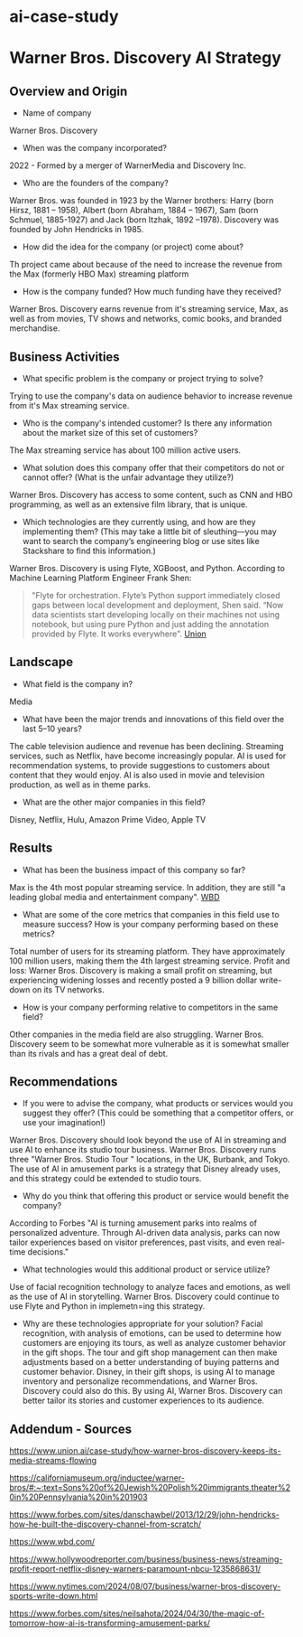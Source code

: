 # ai-case-study

# Warner Bros. Discovery AI Strategy

## Overview and Origin

* Name of company

Warner Bros. Discovery

* When was the company incorporated?

2022 - Formed by a merger of WarnerMedia and Discovery Inc. 

* Who are the founders of the company?

Warner Bros. was founded in 1923 by the Warner brothers: Harry (born Hirsz, 1881 – 1958), Albert (born Abraham, 1884 – 1967), Sam (born Schmuel, 1885-1927) and Jack (born Itzhak, 1892 –1978).  Discovery was founded by John Hendricks in 1985.

* How did the idea for the company (or project) come about?

Th project came about because of the need to increase the revenue from the Max (formerly HBO Max) streaming platform

* How is the company funded? How much funding have they received?

Warner Bros. Discovery earns revenue from it's streaming service, Max, as well as from movies, TV shows and networks, comic books, and branded merchandise. 

## Business Activities

* What specific problem is the company or project trying to solve?

Trying to use the company's data on audience behavior to increase revenue from it's Max streaming service.

* Who is the company's intended customer? Is there any information about the market size of this set of customers?

The Max streaming service has about 100 million active users.

* What solution does this company offer that their competitors do not or cannot offer? (What is the unfair advantage they utilize?)

Warner Bros. Discovery has access to some content, such as CNN and HBO programming, as well as an extensive film library, that is unique.

* Which technologies are they currently using, and how are they implementing them? (This may take a little bit of sleuthing&mdash;you may want to search the company’s engineering blog or use sites like Stackshare to find this information.)

Warner Bros. Discovery is using Flyte, XGBoost, and Python. According to Machine Learning Platform Engineer Frank Shen:

> "Flyte for orchestration. Flyte’s Python support immediately closed gaps between local development and deployment, Shen said. “Now data scientists start developing locally on their machines not using notebook, but using pure Python and just adding the annotation provided by Flyte. It works everywhere". 
[Union](https://www.union.ai/case-study/how-warner-bros-discovery-keeps-its-media-streams-flowing)


## Landscape

* What field is the company in?

Media

* What have been the major trends and innovations of this field over the last 5&ndash;10 years?

The cable television audience and revenue has been declining. Streaming services, such as Netflix, have become increasingly popular. AI is used for recommendation systems, to provide suggestions to customers about content that they would enjoy. AI is also used in movie and television production, as well as in theme parks.

* What are the other major companies in this field?

Disney, Netflix, Hulu, Amazon Prime Video, Apple TV

## Results

* What has been the business impact of this company so far?

Max is the 4th most popular streaming service. In addition, they are still "a leading global media and entertainment company". 
[WBD](https://www.wbd.com/)

* What are some of the core metrics that companies in this field use to measure success? How is your company performing based on these metrics?

Total number of users for its streaming platform. They have approximately 100 million users, making them the 4th largest streaming service. Profit and loss: Warner Bros. Discovery is making a small profit on streaming, but experiencing widening losses and recently posted a 9 billion dollar write-down on its TV networks.

* How is your company performing relative to competitors in the same field?

Other companies in the media field are also struggling. Warner Bros. Discovery seem to be somewhat more vulnerable as it is somewhat smaller than its rivals and has a great deal of debt.

## Recommendations

* If you were to advise the company, what products or services would you suggest they offer? (This could be something that a competitor offers, or use your imagination!)

Warner Bros. Discovery should look beyond the use of AI in streaming and use AI to enhance its studio tour business. Warner Bros. Discovery runs three "Warner Bros. Studio Tour " locations, in the UK, Burbank, and Tokyo. The use of AI in amusement parks is a strategy that Disney already uses, and this strategy could be extended to studio tours.

* Why do you think that offering this product or service would benefit the company?

According to Forbes "AI is turning amusement parks into realms of personalized adventure. Through AI-driven data analysis, parks can now tailor experiences based on visitor preferences, past visits, and even real-time decisions." 

* What technologies would this additional product or service utilize?

Use of facial recognition technology to analyze faces and emotions, as well as the use of AI in storytelling. Warner Bros. Discovery could continue to use Flyte and Python in implemetn=ing this strategy.

* Why are these technologies appropriate for your solution?
Facial recognition, with analysis of emotions, can be used to determine how customers are enjoying its tours, as well as analyze customer behavior in the gift shops. The tour and gift shop management can then make adjustments based on a better understanding of buying patterns and customer behavior. Disney, in their gift shops, is using AI to manage inventory and personalize recommendations, and Warner Bros. Discovery could also do this. By using AI, Warner Bros. Discovery can better tailor its stories and customer experiences to its audience.

## Addendum - Sources

https://www.union.ai/case-study/how-warner-bros-discovery-keeps-its-media-streams-flowing

https://californiamuseum.org/inductee/warner-bros/#:~:text=Sons%20of%20Jewish%20Polish%20immigrants,theater%20in%20Pennsylvania%20in%201903

https://www.forbes.com/sites/danschawbel/2013/12/29/john-hendricks-how-he-built-the-discovery-channel-from-scratch/

https://www.wbd.com/

https://www.hollywoodreporter.com/business/business-news/streaming-profit-report-netflix-disney-warners-paramount-nbcu-1235868631/

https://www.nytimes.com/2024/08/07/business/warner-bros-discovery-sports-write-down.html

https://www.forbes.com/sites/neilsahota/2024/04/30/the-magic-of-tomorrow-how-ai-is-transforming-amusement-parks/







